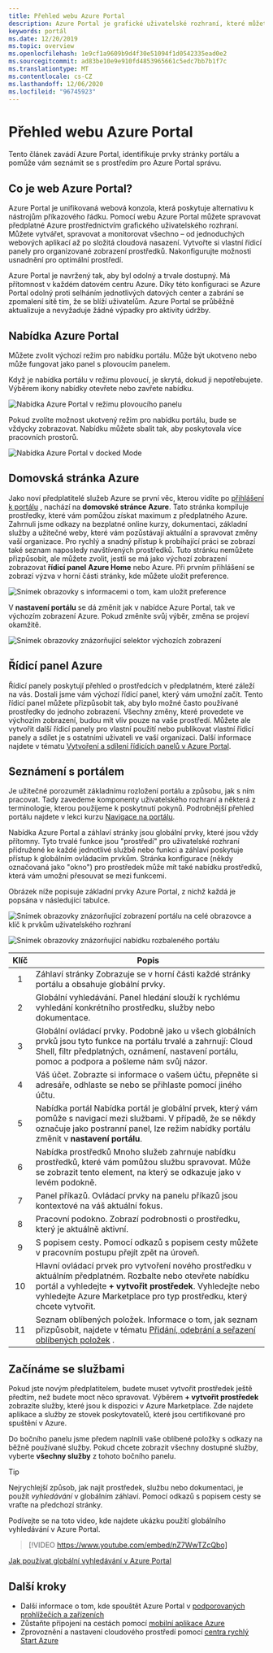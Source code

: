```yaml
---
title: Přehled webu Azure Portal
description: Azure Portal je grafické uživatelské rozhraní, které můžete použít ke správě služeb Azure. Naučte se procházet a hledat prostředky v Azure Portal.
keywords: portál
ms.date: 12/20/2019
ms.topic: overview
ms.openlocfilehash: 1e9cf1a9609b9d4f30e51094f1d0542335ead0e2
ms.sourcegitcommit: ad83be10e9e910fd4853965661c5edc7bb7b1f7c
ms.translationtype: MT
ms.contentlocale: cs-CZ
ms.lasthandoff: 12/06/2020
ms.locfileid: "96745923"
---
```

# <a name="azure-portal-overview"></a>Přehled webu Azure Portal

Tento článek zavádí Azure Portal, identifikuje prvky stránky portálu a pomůže vám seznámit se s prostředím pro Azure Portal správu.

## <a name="what-is-the-azure-portal"></a>Co je web Azure Portal?

Azure Portal je unifikovaná webová konzola, která poskytuje alternativu k nástrojům příkazového řádku. Pomocí webu Azure Portal můžete spravovat předplatné Azure prostřednictvím grafického uživatelského rozhraní. Můžete vytvářet, spravovat a monitorovat všechno – od jednoduchých webových aplikací až po složitá cloudová nasazení. Vytvořte si vlastní řídicí panely pro organizované zobrazení prostředků. Nakonfigurujte možnosti usnadnění pro optimální prostředí.

Azure Portal je navržený tak, aby byl odolný a trvale dostupný. Má přítomnost v každém datovém centru Azure. Díky této konfiguraci se Azure Portal odolný proti selháním jednotlivých datových center a zabrání se zpomalení sítě tím, že se blíží uživatelům. Azure Portal se průběžně aktualizuje a nevyžaduje žádné výpadky pro aktivity údržby.

## <a name="azure-portal-menu"></a>Nabídka Azure Portal

Můžete zvolit výchozí režim pro nabídku portálu. Může být ukotveno nebo může fungovat jako panel s plovoucím panelem.

Když je nabídka portálu v režimu plovoucí, je skrytá, dokud ji nepotřebujete. Výběrem ikony nabídky otevřete nebo zavřete nabídku.

![Nabídka Azure Portal v režimu plovoucího panelu](./media/azure-portal-overview/azure-portal-overview-portal-menu-flyout.png)

Pokud zvolíte možnost ukotvený režim pro nabídku portálu, bude se vždycky zobrazovat. Nabídku můžete sbalit tak, aby poskytovala více pracovních prostorů.

![Nabídka Azure Portal v docked Mode](./media/azure-portal-overview/azure-portal-overview-portal-menu-expandcollapse.png)

## <a name="azure-home"></a>Domovská stránka Azure

Jako noví předplatitelé služeb Azure se první věc, kterou vidíte po [přihlášení k portálu](https://portal.azure.com) , nachází na **domovské stránce Azure**. Tato stránka kompiluje prostředky, které vám pomůžou získat maximum z předplatného Azure. Zahrnuli jsme odkazy na bezplatné online kurzy, dokumentaci, základní služby a užitečné weby, které vám pozůstávají aktuální a spravovat změny vaší organizace. Pro rychlý a snadný přístup k probíhající práci se zobrazí také seznam naposledy navštívených prostředků. Tuto stránku nemůžete přizpůsobit, ale můžete zvolit, jestli se má jako výchozí zobrazení zobrazovat **řídicí panel** **Azure Home** nebo Azure. Při prvním přihlášení se zobrazí výzva v horní části stránky, kde můžete uložit preference.

![Snímek obrazovky s informacemi o tom, kam uložit preference](./media/azure-portal-overview/azure-portal-default-view.png)

V **nastavení portálu** se dá změnit jak v nabídce Azure Portal, tak ve výchozím zobrazení Azure. Pokud změníte svůj výběr, změna se projeví okamžitě.

![Snímek obrazovky znázorňující selektor výchozích zobrazení](./media/azure-portal-overview/azure-portal-overview-portal-settings-menu-home.png)

## <a name="azure-dashboard"></a>Řídicí panel Azure

Řídicí panely poskytují přehled o prostředcích v předplatném, které záleží na vás. Dostali jsme vám výchozí řídicí panel, který vám umožní začít. Tento řídicí panel můžete přizpůsobit tak, aby bylo možné často používané prostředky do jednoho zobrazení. Všechny změny, které provedete ve výchozím zobrazení, budou mít vliv pouze na vaše prostředí. Můžete ale vytvořit další řídicí panely pro vlastní použití nebo publikovat vlastní řídicí panely a sdílet je s ostatními uživateli ve vaší organizaci. Další informace najdete v tématu [Vytvoření a sdílení řídicích panelů v Azure Portal](../azure-portal/azure-portal-dashboards.md).

## <a name="getting-around-the-portal"></a>Seznámení s portálem

Je užitečné porozumět základnímu rozložení portálu a způsobu, jak s ním pracovat. Tady zavedeme komponenty uživatelského rozhraní a některá z terminologie, kterou použijeme k poskytnutí pokynů. Podrobnější přehled portálu najdete v lekci kurzu [Navigace na portálu](/learn/modules/tour-azure-portal/3-navigate-the-portal).

Nabídka Azure Portal a záhlaví stránky jsou globální prvky, které jsou vždy přítomny. Tyto trvalé funkce jsou "prostředí" pro uživatelské rozhraní přidružené ke každé jednotlivé službě nebo funkci a záhlaví poskytuje přístup k globálním ovládacím prvkům. Stránka konfigurace (někdy označovaná jako "okno") pro prostředek může mít také nabídku prostředků, která vám umožní přesouvat se mezi funkcemi.

Obrázek níže popisuje základní prvky Azure Portal, z nichž každá je popsána v následující tabulce.

![Snímek obrazovky znázorňující zobrazení portálu na celé obrazovce a klíč k prvkům uživatelského rozhraní](./media/azure-portal-overview/azure-portal-overview-portal-callouts.png)

![Snímek obrazovky znázorňující nabídku rozbaleného portálu](./media/azure-portal-overview/azure-portal-overview-portal-menu-callouts.png)

|Klíč|Popis
|:---:|---|
|1|Záhlaví stránky Zobrazuje se v horní části každé stránky portálu a obsahuje globální prvky.|
|2| Globální vyhledávání. Panel hledání slouží k rychlému vyhledání konkrétního prostředku, služby nebo dokumentace.|
|3|Globální ovládací prvky. Podobně jako u všech globálních prvků jsou tyto funkce na portálu trvalé a zahrnují: Cloud Shell, filtr předplatných, oznámení, nastavení portálu, pomoc a podpora a pošleme nám svůj názor.|
|4|Váš účet. Zobrazte si informace o vašem účtu, přepněte si adresáře, odhlaste se nebo se přihlaste pomocí jiného účtu.|
|5|Nabídka portál Nabídka portál je globální prvek, který vám pomůže s navigací mezi službami. V případě, že se někdy označuje jako postranní panel, lze režim nabídky portálu změnit v **nastavení portálu**.|
|6|Nabídka prostředků Mnoho služeb zahrnuje nabídku prostředků, které vám pomůžou službu spravovat. Může se zobrazit tento element, na který se odkazuje jako v levém podokně.|
|7|Panel příkazů. Ovládací prvky na panelu příkazů jsou kontextové na váš aktuální fokus.|
|8|Pracovní podokno.  Zobrazí podrobnosti o prostředku, který je aktuálně aktivní.|
|9|S popisem cesty. Pomocí odkazů s popisem cesty můžete v pracovním postupu přejít zpět na úroveň.|
|10|Hlavní ovládací prvek pro vytvoření nového prostředku v aktuálním předplatném. Rozbalte nebo otevřete nabídku portál a vyhledejte **+ vytvořit prostředek**. Vyhledejte nebo vyhledejte Azure Marketplace pro typ prostředku, který chcete vytvořit.|
|11|Seznam oblíbených položek. Informace o tom, jak seznam přizpůsobit, najdete v tématu [Přidání, odebrání a seřazení oblíbených položek](../azure-portal/azure-portal-add-remove-sort-favorites.md) .|

## <a name="get-started-with-services"></a>Začínáme se službami

Pokud jste novým předplatitelem, budete muset vytvořit prostředek ještě předtím, než budete moct něco spravovat. Výběrem **+ vytvořit prostředek** zobrazíte služby, které jsou k dispozici v Azure Marketplace. Zde najdete aplikace a služby ze stovek poskytovatelů, které jsou certifikované pro spuštění v Azure.

Do bočního panelu jsme předem naplnili vaše oblíbené položky s odkazy na běžně používané služby.  Pokud chcete zobrazit všechny dostupné služby, vyberte **všechny služby** z tohoto bočního panelu.

> [!TIP]
> Nejrychlejší způsob, jak najít prostředek, službu nebo dokumentaci, je použít *vyhledávání* v globálním záhlaví. Pomocí odkazů s popisem cesty se vraťte na předchozí stránky.
>
Podívejte se na toto video, kde najdete ukázku použití globálního vyhledávání v Azure Portal.


> [!VIDEO https://www.youtube.com/embed/nZ7WwTZcQbo]

[Jak používat globální vyhledávání v Azure Portal](https://www.youtube.com/watch?v=nZ7WwTZcQbo)

## <a name="next-steps"></a>Další kroky

* Další informace o tom, kde spouštět Azure Portal v [podporovaných prohlížečích a zařízeních](../azure-portal/azure-portal-supported-browsers-devices.md)
* Zůstaňte připojení na cestách pomocí [mobilní aplikace Azure](https://azure.microsoft.com/features/azure-portal/mobile-app/)
* Zprovoznění a nastavení cloudového prostředí pomocí [centra rychlý Start Azure](../azure-portal/azure-portal-quickstart-center.md)